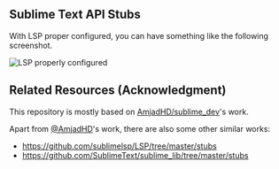 ## Sublime Text API Stubs

With LSP proper configured, you can have something like the following screenshot.

![LSP properly configured](https://raw.githubusercontent.com/jfcherng-sublime/ST-api-stubs/master/docs/with-lsp.png)

## Related Resources (Acknowledgment)

This repository is mostly based on [AmjadHD/sublime_dev](https://github.com/AmjadHD/sublime_dev)'s work.

Apart from [@AmjadHD](https://github.com/AmjadHD)'s work, there are also some other similar works:

- https://github.com/sublimelsp/LSP/tree/master/stubs
- https://github.com/SublimeText/sublime_lib/tree/master/stubs
